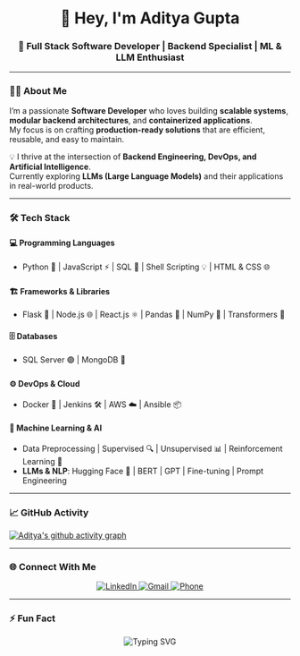 <h1 align="center">👋 Hey, I'm Aditya Gupta</h1>

<h3 align="center">🚀 Full Stack Software Developer | Backend Specialist | ML & LLM Enthusiast</h3>

---

### 👨‍💻 About Me
I’m a passionate **Software Developer** who loves building **scalable systems**, **modular backend architectures**, and **containerized applications**.  
My focus is on crafting **production-ready solutions** that are efficient, reusable, and easy to maintain.  

💡 I thrive at the intersection of **Backend Engineering, DevOps, and Artificial Intelligence**.  
Currently exploring **LLMs (Large Language Models)** and their applications in real-world products.

---

### 🛠️ Tech Stack

#### 💻 Programming Languages  
- Python 🐍 | JavaScript ⚡ | SQL 📀 | Shell Scripting 💡 | HTML & CSS 🌐  

#### 🏗️ Frameworks & Libraries  
- Flask 🚀 | Node.js 🌐 | React.js ⚛️ | Pandas 🐼 | NumPy 🔢 | Transformers 🤗  

#### 🗄️ Databases  
- SQL Server 🟣 | MongoDB 🍃  

#### ⚙️ DevOps & Cloud  
- Docker 🐳 | Jenkins 🛠️ | AWS ☁️ | Ansible 📦  

#### 🤖 Machine Learning & AI  
- Data Preprocessing | Supervised 🔍 | Unsupervised 📊 | Reinforcement Learning 🎯  
- **LLMs & NLP**: Hugging Face 🤗 | BERT | GPT | Fine-tuning | Prompt Engineering  

---

### 📈 GitHub Activity
[![Aditya's github activity graph](https://github-readme-activity-graph.vercel.app/graph?username=Aditya-1998k&theme=react-dark)](https://github.com/ashutosh00710/github-readme-activity-graph)

---

### 🌐 Connect With Me  
<p align="center">
  <a href="https://www.linkedin.com/in/aditya-gupta1998/" target="_blank">
    <img src="https://img.shields.io/badge/LinkedIn-Aditya%20Gupta-blue?logo=linkedin" alt="LinkedIn">
  </a>
  <a href="mailto:aditya98gupta@gmail.com" target="_blank">
    <img src="https://img.shields.io/badge/Email-aditya98gupta%40gmail.com-red?logo=gmail" alt="Gmail">
  </a>
  <a href="tel:+919643652605" target="_blank">
    <img src="https://img.shields.io/badge/Call%20Me-+91%209643652605-brightgreen?logo=phone" alt="Phone">
  </a>
</p>

---

### ⚡ Fun Fact  
<p align="center">
  <img src="https://readme-typing-svg.herokuapp.com?font=Fira+Code&size=22&pause=1000&color=00F58C&center=true&vCenter=true&width=500&lines=Code+%7C+Test+%7C+Break+%7C+Repeat+%F0%9F%92%BB;Coffee+%2B+Code+%3D+Productivity+%E2%98%95;First+I+write+the+bug...+then+I+fix+it+%F0%9F%90%9B" alt="Typing SVG" />
</p>
